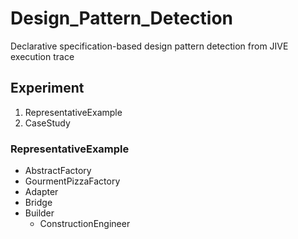 # Design_Pattern_Detection
Declarative specification-based design pattern detection from JIVE execution trace
## Experiment
1. RepresentativeExample
2. CaseStudy

### RepresentativeExample
-  AbstractFactory
  - GourmentPizzaFactory
-  Adapter
-  Bridge
- Builder
  - ConstructionEngineer       
        
